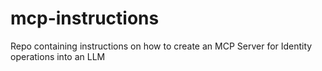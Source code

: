 # mcp-instructions
Repo containing instructions on how to create an MCP Server for Identity operations into an LLM
